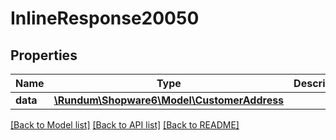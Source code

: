 # InlineResponse20050

## Properties
Name | Type | Description | Notes
------------ | ------------- | ------------- | -------------
**data** | [**\Rundum\Shopware6\Model\CustomerAddress**](CustomerAddress.md) |  | [optional] 

[[Back to Model list]](../../README.md#documentation-for-models) [[Back to API list]](../../README.md#documentation-for-api-endpoints) [[Back to README]](../../README.md)

